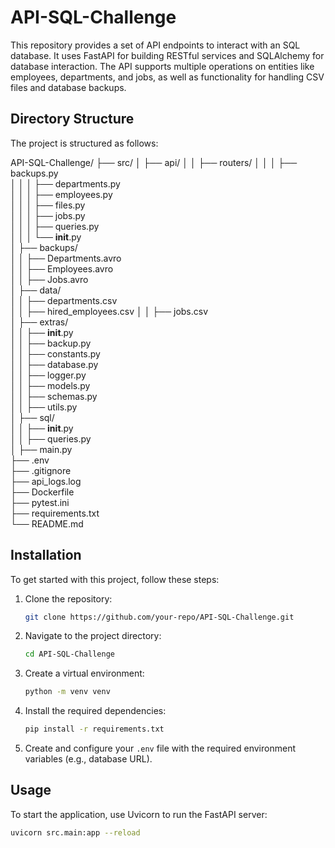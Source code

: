 # API-SQL-Challenge

This repository provides a set of API endpoints to interact with an SQL database. It uses FastAPI for building RESTful services and SQLAlchemy for database interaction. The API supports multiple operations on entities like employees, departments, and jobs, as well as functionality for handling CSV files and database backups.

## Directory Structure

The project is structured as follows:

API-SQL-Challenge/
├── src/
│   ├── api/
│   │   ├── routers/
│   │   │   ├── backups.py      
│   │   │   ├── departments.py  
│   │   │   ├── employees.py    
│   │   │   ├── files.py        
│   │   │   ├── jobs.py         
│   │   │   ├── queries.py     
│   │   │   └── __init__.py    
│   ├── backups/               
│   │   ├── Departments.avro   
│   │   ├── Employees.avro     
│   │   ├── Jobs.avro           
│   ├── data/                   
│   │   ├── departments.csv     
│   │   ├── hired_employees.csv 
│   │   ├── jobs.csv            
│   ├── extras/                 
│   │   ├── __init__.py         
│   │   ├── backup.py           
│   │   ├── constants.py        
│   │   ├── database.py         
│   │   ├── logger.py           
│   │   ├── models.py           
│   │   ├── schemas.py          
│   │   ├── utils.py            
│   ├── sql/                    
│   │   ├── __init__.py         
│   │   ├── queries.py          
│   ├── main.py                 
├── .env                        
├── .gitignore                  
├── api_logs.log                
├── Dockerfile                  
├── pytest.ini                  
├── requirements.txt            
└── README.md                   

## Installation

To get started with this project, follow these steps:

1. Clone the repository:
    ```bash
    git clone https://github.com/your-repo/API-SQL-Challenge.git
    ```

2. Navigate to the project directory:
    ```bash
    cd API-SQL-Challenge
    ```

3. Create a virtual environment:
    ```bash
    python -m venv venv
    ```

4. Install the required dependencies:
    ```bash
    pip install -r requirements.txt
    ```

5. Create and configure your `.env` file with the required environment variables (e.g., database URL).

## Usage

To start the application, use Uvicorn to run the FastAPI server:

```bash
uvicorn src.main:app --reload